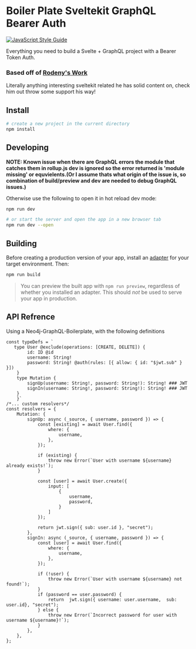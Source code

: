 # Boiler Plate Sveltekit GraphQL Bearer Auth
[![JavaScript Style Guide](https://img.shields.io/badge/code_style-standard-brightgreen.svg)](https://standardjs.com)

Everything you need to build a Svelte + GraphQL project with a Bearer Token Auth. 


### Based off of [Rodeny's Work](https://rodneylab.com/use-apollo-client-sveltekit/) 
Literally anything interesting sveltekit related he has solid content on, check him out throw some support his way!

## Install

```bash
# create a new project in the current directory
npm install
```

## Developing

**NOTE: Known issue  when there are GraphQL errors the module that catches them in rollup.js dev is ignored so the error returned is 'module missing' or equvielents.(Or I assume thats what origin of the issue is, so combination of build/preview and dev are needed to debug GraphQL issues.)**

Otherwise use the following to open it in hot reload dev mode:
```bash
npm run dev

# or start the server and open the app in a new browser tab
npm run dev --open
```


## Building

Before creating a production version of your app, install an [adapter](https://kit.svelte.dev/docs#adapters) for your target environment. Then:

```bash
npm run build
```

> You can preview the built app with `npm run preview`, regardless of whether you installed an adapter. This should _not_ be used to serve your app in production.


## API Refrence

Using a Neo4j-GraphQL-Boilerplate, with the following definitions
``` JS
const typeDefs = `
   type User @exclude(operations: [CREATE, DELETE]) {
        id: ID @id
        username: String!
        password: String! @auth(rules: [{ allow: { id: "$jwt.sub" } }])
    }
    type Mutation {
        signUp(username: String!, password: String!): String! ### JWT
        signIn(username: String!, password: String!): String! ### JWT
    }
    }`
/*... custom resolvers*/
const resolvers = {
    Mutation: {
        signUp: async (_source, { username, password }) => {
            const [existing] = await User.find({
                where: {
                    username,
                },
            });

            if (existing) {
                throw new Error(`User with username ${username} already exists!`);
            }

            const [user] = await User.create({
                input: [
                    {
                        username,
                        password,
                    }
                ]
            });

            return jwt.sign({ sub: user.id }, "secret");
        },
        signIn: async (_source, { username, password }) => {
            const [user] = await User.find({
                where: {
                    username,
                },
            });

            if (!user) {
                throw new Error(`User with username ${username} not found!`);
            }
            if (password == user.password) {
                return  jwt.sign({ username: user.username,  sub: user.id}, "secret");
            } else {
                throw new Error(`Incorrect password for user with username ${username}!`);
            }
        },
    },
};
```
